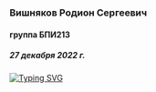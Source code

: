 ### Вишняков Родион Сергеевич

#### группа БПИ213

##### 27 декабря 2022 г.

[![Typing SVG](https://readme-typing-svg.herokuapp.com?color=%2336BCF7&lines=Faculty+of+Computer+science+student)](https://git.io/typing-svg)

